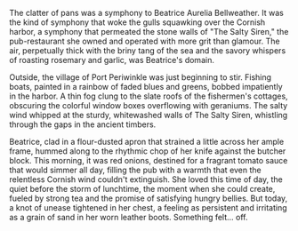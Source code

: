 The clatter of pans was a symphony to Beatrice Aurelia Bellweather. It was the kind of symphony that woke the gulls squawking over the Cornish harbor, a symphony that permeated the stone walls of "The Salty Siren," the pub-restaurant she owned and operated with more grit than glamour. The air, perpetually thick with the briny tang of the sea and the savory whispers of roasting rosemary and garlic, was Beatrice's domain.

Outside, the village of Port Periwinkle was just beginning to stir. Fishing boats, painted in a rainbow of faded blues and greens, bobbed impatiently in the harbor. A thin fog clung to the slate roofs of the fishermen's cottages, obscuring the colorful window boxes overflowing with geraniums. The salty wind whipped at the sturdy, whitewashed walls of The Salty Siren, whistling through the gaps in the ancient timbers.

Beatrice, clad in a flour-dusted apron that strained a little across her ample frame, hummed along to the rhythmic chop of her knife against the butcher block. This morning, it was red onions, destined for a fragrant tomato sauce that would simmer all day, filling the pub with a warmth that even the relentless Cornish wind couldn't extinguish. She loved this time of day, the quiet before the storm of lunchtime, the moment when she could create, fueled by strong tea and the promise of satisfying hungry bellies. But today, a knot of unease tightened in her chest, a feeling as persistent and irritating as a grain of sand in her worn leather boots. Something felt… off.
